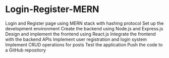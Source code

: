 # Login-Register-MERN
Login and Register page using MERN stack with hashing protocol
Set up the development environment
Create the backend using Node.js and Express.js
Design and implement the frontend using React.js
Integrate the frontend with the backend APIs
Implement user registration and login system
Implement CRUD operations for posts
Test the application
Push the code to a GitHub repository